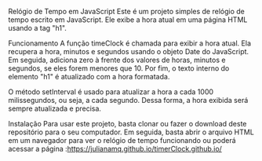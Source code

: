 Relógio de Tempo em JavaScript
Este é um projeto simples de relógio de tempo escrito em JavaScript. Ele exibe a hora atual em uma página HTML usando a tag "h1".

Funcionamento
A função timeClock é chamada para exibir a hora atual. Ela recupera a hora, minutos e segundos usando o objeto Date do JavaScript. Em seguida, adiciona zero à frente dos valores de horas, minutos e segundos, se eles forem menores que 10. Por fim, o texto interno do elemento "h1" é atualizado com a hora formatada.

O método setInterval é usado para atualizar a hora a cada 1000 milissegundos, ou seja, a cada segundo. Dessa forma, a hora exibida será sempre atualizada e precisa.

Instalação
Para usar este projeto, basta clonar ou fazer o download deste repositório para o seu computador. Em seguida, basta abrir o arquivo HTML em um navegador para ver o relógio de tempo funcionando ou poderá acessar a página :https://julianamq.github.io/timerClock.github.io/
